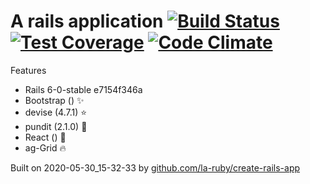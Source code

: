 
# A rails application [![Build Status](https://secure.travis-ci.org/la-ruby/web-common-core.svg?branch=master)](http://travis-ci.org/la-ruby/web-common-core) [![Test Coverage](https://api.codeclimate.com/v1/badges/c5661c43709a8e98aac6/test_coverage)](https://codeclimate.com/github/la-ruby/web-common-core/test_coverage) [![Code Climate](https://codeclimate.com/github/la-ruby/web-common-core/badges/gpa.svg)](https://codeclimate.com/github/la-ruby/web-common-core)




Features

+ Rails 6-0-stable e7154f346a
+ Bootstrap () :sparkles:
+ devise (4.7.1) :star:
+ pundit (2.1.0) :muscle:
+ React () :purple_heart:
+ ag-Grid :fire:

Built on 2020-05-30_15-32-33 by [github.com/la-ruby/create-rails-app](https://github.com/la-ruby/create-rails-app/blob/5468990/create-rails-app)
